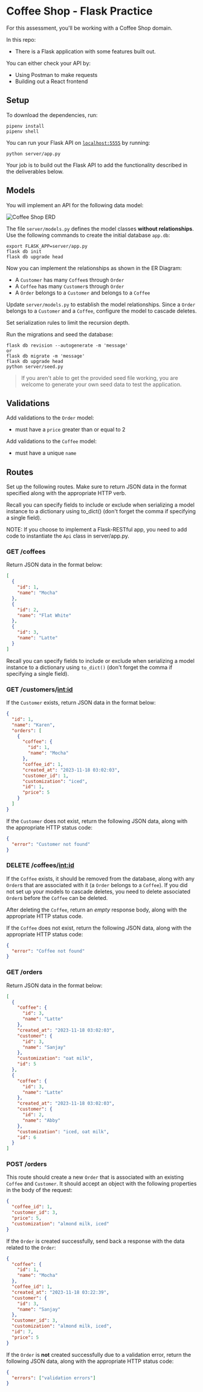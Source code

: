# Coffee Shop - Flask Practice

For this assessment, you'll be working with a Coffee Shop domain.

In this repo:

- There is a Flask application with some features built out.

You can either check your API by:

- Using Postman to make requests
- Building out a React frontend

## Setup

To download the dependencies, run:

```console
pipenv install
pipenv shell
```

You can run your Flask API on [`localhost:5555`](http://localhost:5555) by
running:

```console
python server/app.py
```

Your job is to build out the Flask API to add the functionality described in the
deliverables below.

## Models

You will implement an API for the following data model:

![Coffee Shop ERD](./coffee-shop-erd.png)

The file `server/models.py` defines the model classes **without relationships**.
Use the following commands to create the initial database `app.db`:

```console
export FLASK_APP=server/app.py
flask db init
flask db upgrade head
```

Now you can implement the relationships as shown in the ER Diagram:

- A `Customer` has many `Coffee`s through `Order`
- A `Coffee` has many `Customer`s through `Order`
- A `Order` belongs to a `Customer` and belongs to a `Coffee`

Update `server/models.py` to establish the model relationships. Since a
`Order` belongs to a `Customer` and a `Coffee`, configure the model
to cascade deletes.

Set serialization rules to limit the recursion depth.

Run the migrations and seed the database:

```console
flask db revision --autogenerate -m 'message'
or 
flask db migrate -m 'message'
flask db upgrade head
python server/seed.py
```

> If you aren't able to get the provided seed file working, you are welcome to
> generate your own seed data to test the application.

## Validations

Add validations to the `Order` model:

- must have a `price` greater than or equal to 2

Add validations to the `Coffee` model:

- must have a unique `name`

## Routes

Set up the following routes. Make sure to return JSON data in the format
specified along with the appropriate HTTP verb.

Recall you can specify fields to include or exclude when serializing a model
instance to a dictionary using to_dict() (don't forget the comma if specifying a
single field).

NOTE: If you choose to implement a Flask-RESTful app, you need to add code to
instantiate the `Api` class in server/app.py.

### GET /coffees

Return JSON data in the format below:

```json
[
  {
    "id": 1,
    "name": "Mocha"
  },
  {
    "id": 2,
    "name": "Flat White"
  },
  {
    "id": 3,
    "name": "Latte"
  }
]
```

Recall you can specify fields to include or exclude when serializing a model
instance to a dictionary using `to_dict()` (don't forget the comma if specifying
a single field).

### GET /customers/<int:id>

If the `Customer` exists, return JSON data in the format below:

```json
{
  "id": 1,
  "name": "Karen",
  "orders": [
    {
      "coffee": {
        "id": 1,
        "name": "Mocha"
      },
      "coffee_id": 1,
      "created_at": "2023-11-18 03:02:03",
      "customer_id": 1,
      "customization": "iced",
      "id": 1,
      "price": 5
    }
  ]
}
```

If the `Customer` does not exist, return the following JSON data, along with
the appropriate HTTP status code:

```json
{
  "error": "Customer not found"
}
```

### DELETE /coffees/<int:id>

If the `Coffee` exists, it should be removed from the database, along with
any `Order`s that are associated with it (a `Order` belongs
to a `Coffee`). If you did not set up your models to cascade deletes, you
need to delete associated `Order`s before the `Coffee` can be
deleted.

After deleting the `Coffee`, return an _empty_ response body, along with the
appropriate HTTP status code.

If the `Coffee` does not exist, return the following JSON data, along with
the appropriate HTTP status code:

```json
{
  "error": "Coffee not found"
}
```

### GET /orders

Return JSON data in the format below:

```json
[
  {
    "coffee": {
      "id": 3,
      "name": "Latte"
    },
    "created_at": "2023-11-18 03:02:03",
    "customer": {
      "id": 3,
      "name": "Sanjay"
    },
    "customization": "oat milk",
    "id": 5
  },
  {
    "coffee": {
      "id": 3,
      "name": "Latte"
    },
    "created_at": "2023-11-18 03:02:03",
    "customer": {
      "id": 2,
      "name": "Abby"
    },
    "customization": "iced, oat milk",
    "id": 6
  }
]
```

### POST /orders

This route should create a new `Order` that is associated with an
existing `Coffee` and `Customer`. It should accept an object with the following
properties in the body of the request:

```json
{
  "coffee_id": 1,
  "customer_id": 3,
  "price": 5,
  "customization": "almond milk, iced"
}
```

If the `Order` is created successfully, send back a response with the
data related to the `Order`:

```json
{
  "coffee": {
    "id": 1,
    "name": "Mocha"
  },
  "coffee_id": 1,
  "created_at": "2023-11-18 03:22:39",
  "customer": {
    "id": 3,
    "name": "Sanjay"
  },
  "customer_id": 3,
  "customization": "almond milk, iced",
  "id": 7,
  "price": 5
}
```

If the `Order` is **not** created successfully due to a validation
error, return the following JSON data, along with the appropriate HTTP status
code:

```json
{
  "errors": ["validation errors"]
}
```
